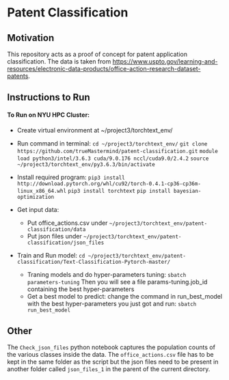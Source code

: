 # Patent Classification

## Motivation

This repository acts as a proof of concept for patent application classification. The data is taken from https://www.uspto.gov/learning-and-resources/electronic-data-products/office-action-research-dataset-patents.


## Instructions to Run

#### To Run on NYU HPC Cluster:
*  Create virtual environment at ~/project3/torchtext_env/

*  Run command in terminal:
`cd ~/project3/torchtext_env/`
`git clone https://github.com/trueMastermind/patent-classification.git`
`module load python3/intel/3.6.3 cuda/9.0.176 nccl/cuda9.0/2.4.2`
`source ~/project3/torchtext_env/py3.6.3/bin/activate`

*  Install required program:
`pip3 install http://download.pytorch.org/whl/cu92/torch-0.4.1-cp36-cp36m-linux_x86_64.whl`
`pip3 install torchtext`
`pip install bayesian-optimization`

* Get input data:
	* Put office_actions.csv under
	`~/project3/torchtext_env/patent-classification/data`
	* Put json files under
	`~/project3/torchtext_env/patent-classification/json_files`

* Train and Run model:
`cd ~/project3/torchtext_env/patent-classification/Text-Classification-Pytorch-master/`
	* Traning models and do hyper-parameters tuning:
	`sbatch parameters-tuning`
	Then you will see a file params-tuning.job_id containing the best hyper-parameters
	* Get a best model to predict: change the command in run_best_model with the best hyper-parameters you just got and run:
	`sbatch run_best_model`

## Other
The `Check_json_files` python notebook captures the population counts of the various classes inside the data. The `office_actions.csv` file has to be kept in the same folder as the script but the json files need to be present in another folder called `json_files_1` in the parent of the current directory.
